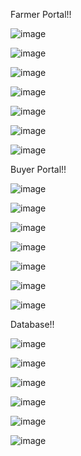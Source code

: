 Farmer Portal!!

![image](https://github.com/user-attachments/assets/51344f80-d927-49b6-806a-b1a27a0ad32b)

![image](https://github.com/user-attachments/assets/4be214ba-5ac7-4cd1-bad0-44e0a34932fc)

![image](https://github.com/user-attachments/assets/07db5cc4-a358-4524-805c-f5f5d6b91e6a)

![image](https://github.com/user-attachments/assets/ce91d3b0-148d-4269-a8bd-512a470b039d)

![image](https://github.com/user-attachments/assets/5c5ec2dd-cb01-4fa0-91e4-5bddcc9a9f07)

![image](https://github.com/user-attachments/assets/12e7ceb0-1df2-41d1-8840-19e874d00266)

![image](https://github.com/user-attachments/assets/73301156-7ead-4f12-a4c2-e5fe90309202)

Buyer Portal!!

![image](https://github.com/user-attachments/assets/17f0b239-64f9-4f0c-9b38-98936680f5ae)

![image](https://github.com/user-attachments/assets/f0e53c0d-d635-49d0-bdc4-730050bbe8f1)

![image](https://github.com/user-attachments/assets/b251dd1f-4035-4efa-a779-b26c2348a924)

![image](https://github.com/user-attachments/assets/67f1c2bc-805d-435d-97b8-9fa3fde5e2a6)

![image](https://github.com/user-attachments/assets/9f47f20f-1077-4417-be21-63b44af64f58)

![image](https://github.com/user-attachments/assets/3687b534-55f3-489b-855c-8b709e1fe8b3)

![image](https://github.com/user-attachments/assets/3a583a3f-34a3-4bc6-a94f-6bb622c4e8f1)

Database!!

![image](https://github.com/user-attachments/assets/0a86c705-bda4-44b9-b17b-81492b5c77e1)

![image](https://github.com/user-attachments/assets/6d0533e4-b205-49f1-851c-00bfed5572da)

![image](https://github.com/user-attachments/assets/4ab013d5-7ee6-47d4-911f-656f4c2fd940)

![image](https://github.com/user-attachments/assets/0f70a4ce-dabc-48a6-8389-5edcf7ee0179)

![image](https://github.com/user-attachments/assets/154b50aa-ad96-467c-8d87-54ae16125554)

![image](https://github.com/user-attachments/assets/e60d1cc2-49cf-4a1d-8d7c-e5235ca3c565)


